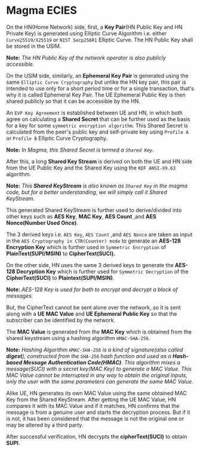 # Magma ECIES

On the HN(Home Network) side, first, a **Key Pair**(HN Public Key and HN Private Key) is generated using Elliptic Curve Algorithm i.e. either `Curve25519/X25519` or `NIST Secp256R1` Elliptic Curve. The HN Public Key shall be stored in the USIM.

**Note:** *The HN Public Key of the network operator is also publicly accessible.*

On the USIM side, similarly, an **Ephemeral Key Pair** is generated using the same `Elliptic Curve Cryptography` but unlike the HN key pair, this pair is intended to use only for a short period time or for a single transaction, that's why it is called Ephemeral Key Pair. The UE Ephemeral Public Key is then shared publicly so that it can be accessible by the HN.

An `EVP Key Agreement` is established between UE and HN, in which both agree on calculating a **Shared Secret** that can be further used as the basis for a key for some `symmetric encryption algorithm`. This Shared Secret is calculated from the peer's public key and self-private key using `Profile A` or `Profile B` Elliptic Curve Cryptography.

**Note:** *In Magma, this Shared Secret is termed a `Shared Key`*.

After this, a long **Shared Key Stream** is derived on both the UE and HN side from the UE Public Key and the Shared Key using the `KDF ANSI-X9.63` algorithm.

**Note:** *This **Shared KeyStream** is also known as `Shared Key` in the magma code, but for a better understanding, we will simply call it Shared KeyStream.*

This generated Shared KeyStream is further used to derive/divided into other keys such as **AES Key**, **MAC Key**, **AES Count** ,and **AES Nonce(Number Used Once)**. 

The 3 derived keys i.e. `AES Key`, `AES Count` ,and `AES Nonce` are taken as input in the `AES Cryptography in CTR(Counter) mode` to generate an **AES-128 Encryption Key** which is further used in `Symmetric Encryption` of **PlainText(SUPI/MSIN)** to **CipherText(SUCI).**

On the other side, HN uses the same 3 derived keys to generate the **AES-128 Decryption Key** which is further used for `Symmetric Decryption` of the **CipherText(SUCI)** to **Plaintext(SUPI/MSIN)**.

**Note:** *AES-128 Key is used for both to encrypt and decrypt a block of messages.*

But, the CipherText cannot be sent alone over the network, so it is sent along with a **UE MAC Value** and **UE Ephemeral Public Key** so that the subscriber can be identified by the network.

The **MAC Value** is generated from the **MAC Key** which is obtained from the shared keystream using a hashing algorithm `HMAC-SHA-256`.

**Note:** *Hashing Algorithm `HMAC-SHA-256` is a kind of signature(also called **digest**), constructed from the `SHA-256` hash function and used as a **Hash-based Message Authentication Code(HMAC)**. This algorithm mixes a message(SUCI) with a secret key(MAC Key) to generate a MAC Value. This MAC Value cannot be interrupted in any way to obtain the original inputs, only the user with the same parameters can generate the same MAC Value.*

Alike UE, HN generates its own MAC Value using the same obtained MAC Key from the Shared KeyStream. After getting the UE MAC Value, HN compares it with its MAC Value and if it matches, HN confirms that the message is from a genuine user and starts the decryption process. But if it is not, it has been considered that the message is not the original one or may be altered by a third party.

After successful verification, HN decrypts the **cipherText(SUCI)** to obtain **SUPI**.